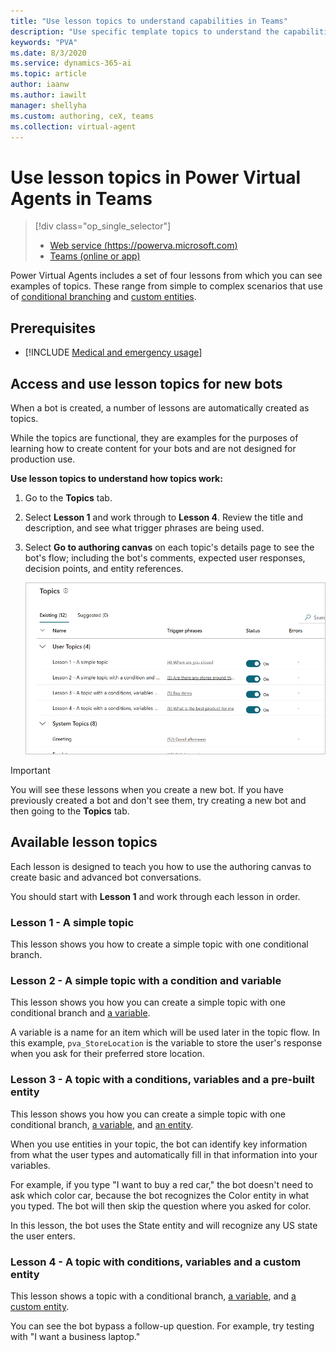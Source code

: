```yaml
---
title: "Use lesson topics to understand capabilities in Teams"
description: "Use specific template topics to understand the capabilities when authoring topics for use in Power Virtual Agents bots."
keywords: "PVA"
ms.date: 8/3/2020
ms.service: dynamics-365-ai
ms.topic: article
author: iaanw
ms.author: iawilt
manager: shellyha
ms.custom: authoring, ceX, teams
ms.collection: virtual-agent
---
```




# Use lesson topics in Power Virtual Agents in Teams

> [!div class="op_single_selector"]
> - [Web service (https://powerva.microsoft.com)](../authoring-template-topics.md)
> - [Teams (online or app)](authoring-template-topics-teams.md)


Power Virtual Agents includes a set of four lessons from which you can see examples of topics. These range from simple to complex scenarios that use of [conditional branching](authoring-create-edit-topics-teams.md) and [custom entities](advanced-entities-slot-filling-teams.md).

## Prerequisites

- [!INCLUDE [Medical and emergency usage](includes/pva-usage-limitations-teams.md)]



## Access and use lesson topics for new bots

When a bot is created, a number of lessons are automatically created as topics. 

While the topics are functional, they are examples for the purposes of learning how to create content for your bots and are not designed for production use.

**Use lesson topics to understand how topics work:**

1. Go to the **Topics** tab.

1. Select **Lesson 1** and work through to **Lesson 4**.  Review the title and description, and see what trigger phrases are being used.  

1. Select **Go to authoring canvas** on each topic's details page to see the bot's flow; including the bot's comments, expected user responses, decision points, and entity references.

   ![List of lesson topics](media/template-list-teams.png)

>[!IMPORTANT]
>You will see these lessons when you create a new bot. If you have previously created a bot and don't see them, try creating a new bot and then going to the **Topics** tab.

## Available lesson topics

Each lesson is designed to teach you how to use the authoring canvas to create basic and advanced bot conversations.

You should start with **Lesson 1** and work through each lesson in order.

### Lesson 1 - A simple topic

This lesson shows you how to create a simple topic with one conditional branch.

### Lesson 2 - A simple topic with a condition and variable

This lesson shows you how you can create a simple topic with one conditional branch and [a variable](authoring-variables-teams.md).

A variable is a name for an item which will be used later in the topic flow. In this example, `pva_StoreLocation` is the variable to store the user's response when you ask for their preferred store location.

### Lesson 3 - A topic with a conditions, variables and a pre-built entity

This lesson shows you how you can create a simple topic with one conditional branch, [a variable](authoring-variables-teams.md), and [an entity](advanced-entities-slot-filling-teams.md).

When you use entities in your topic, the bot can identify key information from what the user types and automatically fill in that information into your variables. 

For example, if you type "I want to buy a red car," the bot doesn't need to ask which color car, because the bot recognizes the Color entity in what you typed. The bot will then skip the question where you asked for color.
 
In this lesson, the bot uses the State entity and will recognize any US state the user enters.


### Lesson 4 - A topic with conditions, variables and a custom entity

This lesson shows a topic with a conditional branch, [a variable](authoring-variables-teams.md), and [a custom entity](advanced-entities-slot-filling-teams.md#custom-entities). 

You can see the bot bypass a follow-up question. For example, try testing with "I want a business laptop."




